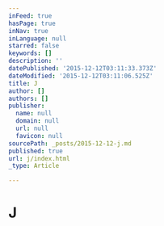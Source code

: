 ```yaml
---
inFeed: true
hasPage: true
inNav: true
inLanguage: null
starred: false
keywords: []
description: ''
datePublished: '2015-12-12T03:11:33.373Z'
dateModified: '2015-12-12T03:11:06.525Z'
title: J
author: []
authors: []
publisher:
  name: null
  domain: null
  url: null
  favicon: null
sourcePath: _posts/2015-12-12-j.md
published: true
url: j/index.html
_type: Article

---
```

# **J**